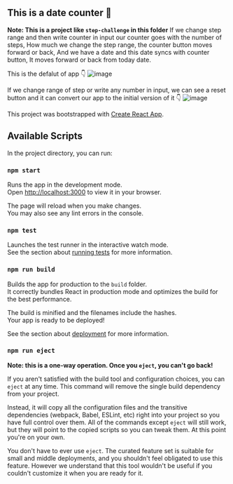 ## This is a date counter 🧮

**Note: This is a project like `step-challenge` in this folder**
If we change step range and then write counter in input our counter goes with the number of steps, How much we change the step range, the counter button moves forward or back, And we have a date and this date syncs with counter button, It moves forward or back from today date.

This is the defalut of app 👇
![image](https://github.com/fatemeh-khoshkam/miniReactProjects/assets/30217552/03013d5a-16df-404a-ae9f-da0837ff473f)

If we change range of step or write any number in input, we can see a reset button and it can convert our app to the initial version of it 👇
![image](https://github.com/fatemeh-khoshkam/miniReactProjects/assets/30217552/d58bb66b-5f67-407d-ae18-4a65bfac27be)


This project was bootstrapped with [Create React App](https://github.com/facebook/create-react-app).

## Available Scripts

In the project directory, you can run:

### `npm start`

Runs the app in the development mode.\
Open [http://localhost:3000](http://localhost:3000) to view it in your browser.

The page will reload when you make changes.\
You may also see any lint errors in the console.

### `npm test`

Launches the test runner in the interactive watch mode.\
See the section about [running tests](https://facebook.github.io/create-react-app/docs/running-tests) for more information.

### `npm run build`

Builds the app for production to the `build` folder.\
It correctly bundles React in production mode and optimizes the build for the best performance.

The build is minified and the filenames include the hashes.\
Your app is ready to be deployed!

See the section about [deployment](https://facebook.github.io/create-react-app/docs/deployment) for more information.

### `npm run eject`

**Note: this is a one-way operation. Once you `eject`, you can't go back!**

If you aren't satisfied with the build tool and configuration choices, you can `eject` at any time. This command will remove the single build dependency from your project.

Instead, it will copy all the configuration files and the transitive dependencies (webpack, Babel, ESLint, etc) right into your project so you have full control over them. All of the commands except `eject` will still work, but they will point to the copied scripts so you can tweak them. At this point you're on your own.

You don't have to ever use `eject`. The curated feature set is suitable for small and middle deployments, and you shouldn't feel obligated to use this feature. However we understand that this tool wouldn't be useful if you couldn't customize it when you are ready for it.
